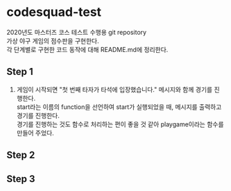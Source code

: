 # codesquad-test

2020년도 마스터즈 코스 테스트 수행용 git repository<br>
가상 야구 게임의 점수판을 구현한다.<br>
각 단계별로 구현한 코드 동작에 대해 README.md에 정리한다.

## Step 1

1. 게임이 시작되면 "첫 번째 타자가 타석에 입장했습니다." 메시지와 함께 경기를 진행한다.<br>
   start라는 이름의 function을 선언하여 start가 실행되었을 때, 메시지를 출력하고 경기를 진행한다.<br>
   경기를 진행하는 것도 함수로 처리하는 편이 좋을 것 같아 playgame이라는 함수를 만들어 주었다.

## Step 2

## Step 3
